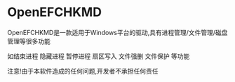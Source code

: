 # OpenEFCHKMD
OpenEFCHKMD是一款适用于Windows平台的驱动,具有进程管理/文件管理/磁盘管理等很多功能

如结束进程 隐藏进程 暂停进程 扇区写入 文件强删 文件保护 等功能

注意!由于本软件造成的任何问题,开发者不承担任何责任

